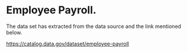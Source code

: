 # Employee Payroll.
The data set has extracted from the data source and the link mentioned below.

https://catalog.data.gov/dataset/employee-payroll
